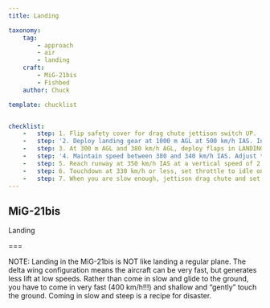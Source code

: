```yaml
---
title: Landing

taxonomy:
    tag:
        - approach
        - air
        - landing
    craft:
        - MiG-21bis
        - Fishbed
    author: Chuck

template: chucklist


checklist:
    -   step: 1. Flip safety cover for drag chute jettison switch UP.
    -   step: '2. Deploy landing gear at 1000 m AGL at 500 km/h IAS. Initial descent @ 7 m/s (check variometer). Remember that landing gear has 3 positions: UP/NEUTRAL/DOWN.'
    -   step: 3. At 300 m AGL and 380 km/h AGL, deploy flaps in LANDING position (45 deg).
    -   step: '4. Maintain speed between 380 and 340 km/h IAS. Adjust throttle to remain faster than 340 km/h. Maintain 5 deg AoA (Angle of Attack) on the UUA. NOTE: Do NOT use airbrakes.'
    -   step: 5. Reach runway at 350 km/h IAS at a vertical speed of 2 m/s (check variometer).
    -   step: 6. Touchdown at 330 km/h or less, set throttle to idle once wheels have touched the ground, deploy drag chute and start tapping your brakes.
    -   step: 7. When you are slow enough, jettison drag chute and set nosewheel brake OFF (vertical) to taxi down the runway.
---
```


## MiG-21bis 
Landing

===
  
NOTE: Landing in the MiG-21bis is NOT like landing a regular plane. The delta wing
configuration means the aircraft can be very fast, but generates less lift at low speeds.
Rather than come in slow and glide to the ground, you have to come in very fast (400
km/h!!!) and shallow and “gently” touch the ground. Coming in slow and steep is a
recipe for disaster.